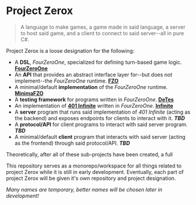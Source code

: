 # Project Zerox
> A language to make games, a game made in said language, a server to host said game, and a client to connect to said server--all in pure C#.

Project Zerox is a loose designation for the following:
* A **DSL**, *FourZeroOne*, specialized for defining turn-based game logic. **[FourZeroOne](/src/SixShaded.FourZeroOne)**
* An **API** that provides an abstract interface layer for--but does not implement--the *FourZeroOne* runtime. **[FZO](/src/SixShaded.FourZeroOne/FZOSpec)**
* A minimal/default **implementation** of the *FourZeroOne* runtime. **[MinimaFZO](/src/SixShaded.MinimaFZO)**
* A **testing framework** for programs written in *FourZeroOne*. **[DeTes](/src/SixShaded.DeTes)**
* An implementation of **[401 Infinite](https://github.com/rtaylor034/401-infinite-paper)** written in *FourZeroOne*. **[Infinite](/SixShaded.FourZeroOne.Axois.Infinite)**
* A **server** program that runs said implementation of *401 Infinite* (acting as the backend) and exposes endpoints for clients to interact with it. ***TBD***
* A **protocol/API** for client programs to interact with said server program. ***TBD***
* A minimal/default **client** program that interacts with said server (acting as the frontend) through said protocol/API. ***TBD***

Theoretically, after all of these sub-projects have been created, a full 

This repository serves as a monorepo/workspace for all things related to project Zerox while it is still in early development. Eventually, each part of project Zerox will be given it's own repository and project designation.

*Many names are temporary, better names will be chosen later in development!*
